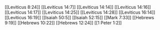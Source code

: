 [[Leviticus 8:24]]
[[Leviticus 14:7]]
[[Leviticus 14:14]]
[[Leviticus 14:16]]
[[Leviticus 14:17]]
[[Leviticus 14:25]]
[[Leviticus 14:28]]
[[Leviticus 16:14]]
[[Leviticus 16:19]]
[[Isaiah 50:5]]
[[Isaiah 52:15]]
[[Mark 7:33]]
[[Hebrews 9:19]]
[[Hebrews 10:22]]
[[Hebrews 12:24]]
[[1 Peter 1:2]]
